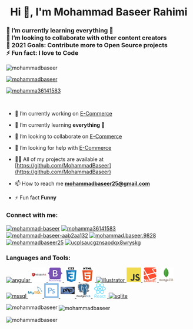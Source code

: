 <h1 align="center">Hi 👋, I'm Mohammad Baseer Rahimi</h1>
<h3>
🌱 I’m currently learning everything 🤣  <br>
👯 I’m looking to collaborate with other content creators  <br>
🥅 2021 Goals: Contribute more to Open Source projects  <br>
⚡ Fun fact: I love to Code</h3>

<p align="left"> <img src="https://komarev.com/ghpvc/?username=mohammadbaseer&label=Profile%20views&color=0e75b6&style=flat" alt="mohammadbaseer" /> </p>

<p align="left"> <a href="https://github.com/ryo-ma/github-profile-trophy"><img src="https://github-profile-trophy.vercel.app/?username=mohammadbaseer" alt="mohammadbaseer" /></a> </p>

<p align="left"> <a href="https://twitter.com/mohamma36141583" target="blank"><img src="https://img.shields.io/twitter/follow/mohamma36141583?logo=twitter&style=for-the-badge" alt="mohamma36141583" /></a> </p><br>

- 🔭 I’m currently working on [E-Commerce](www.virabarez.com) <br>

- 🌱 I’m currently learning **everything 🤣**<br>

- 👯 I’m looking to collaborate on [E-Commerce](www.virabarez.com)<br>

- 🤝 I’m looking for help with [E-Commerce](www.virabarez.com)<br>

- 👨‍💻 All of my projects are available at [https://github.com/MohammadBaseer](https://github.com/MohammadBaseer)<br>

<!-- - 📝 I regularly write articles on [xyz.com](xyz.com)<br> -->

- 📫 How to reach me **mohammadbaseer25@gmail.com** <br>

<!-- - 📄 Know about my experiences [xyz.com](xyz.com)<br> -->

- ⚡ Fun fact **Funny**<br>

<h3 align="left">Connect with me:</h3>
<p align="left">
<a href="https://codepen.io/mohammad-baseer" target="blank"><img align="center" src="https://raw.githubusercontent.com/rahuldkjain/github-profile-readme-generator/master/src/images/icons/Social/codepen.svg" alt="mohammad-baseer" height="30" width="40" /></a>
<a href="https://twitter.com/mohamma36141583" target="blank"><img align="center" src="https://raw.githubusercontent.com/rahuldkjain/github-profile-readme-generator/master/src/images/icons/Social/twitter.svg" alt="mohamma36141583" height="30" width="40" /></a>
<a href="https://linkedin.com/in/mohammad-baseer-aab2aa132" target="blank"><img align="center" src="https://raw.githubusercontent.com/rahuldkjain/github-profile-readme-generator/master/src/images/icons/Social/linked-in-alt.svg" alt="mohammad-baseer-aab2aa132" height="30" width="40" /></a>
<a href="https://fb.com/mohammad.baseer.9828" target="blank"><img align="center" src="https://raw.githubusercontent.com/rahuldkjain/github-profile-readme-generator/master/src/images/icons/Social/facebook.svg" alt="mohammad.baseer.9828" height="30" width="40" /></a>
<a href="https://instagram.com/mohammadbaseer25" target="blank"><img align="center" src="https://raw.githubusercontent.com/rahuldkjain/github-profile-readme-generator/master/src/images/icons/Social/instagram.svg" alt="mohammadbaseer25" height="30" width="40" /></a>
<a href="https://www.youtube.com/c/ucplsaucgznsaodqx8wryskg" target="blank"><img align="center" src="https://raw.githubusercontent.com/rahuldkjain/github-profile-readme-generator/master/src/images/icons/Social/youtube.svg" alt="ucplsaucgznsaodqx8wryskg" height="30" width="40" /></a>
</p>

<h3 align="left">Languages and Tools:</h3>
<p align="left"> <a href="https://angular.io" target="_blank" rel="noreferrer"> <img src="https://angular.io/assets/images/logos/angular/angular.svg" alt="angular" width="40" height="40"/> </a> <a href="https://angular.io" target="_blank" rel="noreferrer"> <img src="https://raw.githubusercontent.com/devicons/devicon/master/icons/angularjs/angularjs-original-wordmark.svg" alt="angularjs" width="40" height="40"/> </a> <a href="https://getbootstrap.com" target="_blank" rel="noreferrer"> <img src="https://raw.githubusercontent.com/devicons/devicon/master/icons/bootstrap/bootstrap-plain-wordmark.svg" alt="bootstrap" width="40" height="40"/> </a> <a href="https://www.w3schools.com/css/" target="_blank" rel="noreferrer"> <img src="https://raw.githubusercontent.com/devicons/devicon/master/icons/css3/css3-original-wordmark.svg" alt="css3" width="40" height="40"/> </a> <a href="https://www.w3.org/html/" target="_blank" rel="noreferrer"> <img src="https://raw.githubusercontent.com/devicons/devicon/master/icons/html5/html5-original-wordmark.svg" alt="html5" width="40" height="40"/> </a> <a href="https://www.adobe.com/in/products/illustrator.html" target="_blank" rel="noreferrer"> <img src="https://www.vectorlogo.zone/logos/adobe_illustrator/adobe_illustrator-icon.svg" alt="illustrator" width="40" height="40"/> </a> <a href="https://developer.mozilla.org/en-US/docs/Web/JavaScript" target="_blank" rel="noreferrer"> <img src="https://raw.githubusercontent.com/devicons/devicon/master/icons/javascript/javascript-original.svg" alt="javascript" width="40" height="40"/> </a> <a href="https://laravel.com/" target="_blank" rel="noreferrer"> <img src="https://raw.githubusercontent.com/devicons/devicon/master/icons/laravel/laravel-plain-wordmark.svg" alt="laravel" width="40" height="40"/> </a> <a href="https://www.mongodb.com/" target="_blank" rel="noreferrer"> <img src="https://raw.githubusercontent.com/devicons/devicon/master/icons/mongodb/mongodb-original-wordmark.svg" alt="mongodb" width="40" height="40"/> </a> <a href="https://www.microsoft.com/en-us/sql-server" target="_blank" rel="noreferrer"> <img src="https://www.svgrepo.com/show/303229/microsoft-sql-server-logo.svg" alt="mssql" width="40" height="40"/> </a> <a href="https://www.mysql.com/" target="_blank" rel="noreferrer"> <img src="https://raw.githubusercontent.com/devicons/devicon/master/icons/mysql/mysql-original-wordmark.svg" alt="mysql" width="40" height="40"/> </a> <a href="https://www.photoshop.com/en" target="_blank" rel="noreferrer"> <img src="https://raw.githubusercontent.com/devicons/devicon/master/icons/photoshop/photoshop-line.svg" alt="photoshop" width="40" height="40"/> </a> <a href="https://www.php.net" target="_blank" rel="noreferrer"> <img src="https://raw.githubusercontent.com/devicons/devicon/master/icons/php/php-original.svg" alt="php" width="40" height="40"/> </a> <a href="https://www.postgresql.org" target="_blank" rel="noreferrer"> <img src="https://raw.githubusercontent.com/devicons/devicon/master/icons/postgresql/postgresql-original-wordmark.svg" alt="postgresql" width="40" height="40"/> </a> <a href="https://reactjs.org/" target="_blank" rel="noreferrer"> <img src="https://raw.githubusercontent.com/devicons/devicon/master/icons/react/react-original-wordmark.svg" alt="react" width="40" height="40"/> </a> <a href="https://www.sqlite.org/" target="_blank" rel="noreferrer"> <img src="https://www.vectorlogo.zone/logos/sqlite/sqlite-icon.svg" alt="sqlite" width="40" height="40"/> </a> </p>

<p><img align="left" src="https://github-readme-stats.vercel.app/api/top-langs?username=mohammadbaseer&show_icons=true&locale=en&layout=compact" alt="mohammadbaseer" /></p>

<p>&nbsp;<img align="center" src="https://github-readme-stats.vercel.app/api?username=mohammadbaseer&show_icons=true&locale=en" alt="mohammadbaseer" /></p>

<p><img align="center" src="https://github-readme-streak-stats.herokuapp.com/?user=mohammadbaseer&" alt="mohammadbaseer" /></p>
